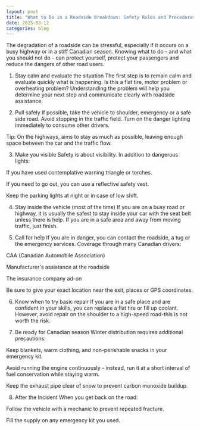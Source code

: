 ```yaml
---
layout: post
title: "What to Do in a Roadside Breakdown: Safety Rules and Procedures"
date: 2025-08-12
categories: blog
---
```


The degradation of a roadside can be stressful, especially if it occurs on a busy highway or in a stiff Canadian season. Knowing what to do - and what you should not do - can protect yourself, protect your passengers and reduce the dangers of other road users.

1. Stay calm and evaluate the situation
The first step is to remain calm and evaluate quickly what is happening. Is this a flat tire, motor problem or overheating problem? Understanding the problem will help you determine your next step and communicate clearly with roadside assistance.

2. Pull safely
If possible, take the vehicle to shoulder, emergency or a safe side road. Avoid stopping in the traffic field. Turn on the danger lighting immediately to consume other drivers.

Tip: On the highways, aims to stay as much as possible, leaving enough space between the car and the traffic flow.

3. Make you visible
Safety is about visibility. In addition to dangerous lights:

If you have used contemplative warning triangle or torches.

If you need to go out, you can use a reflective safety vest.

Keep the parking lights at night or in case of low shift.

4. Stay inside the vehicle (most of the time)
If you are on a busy road or highway, it is usually the safest to stay inside your car with the seat belt unless there is help. If you are in a safe area and away from moving traffic, just finish.

5. Call for help
If you are in danger, you can contact the roadside, a tug or the emergency services. Coverage through many Canadian drivers:

CAA (Canadian Automobile Association)

Manufacturer's assistance at the roadside

The insurance company ad-on

Be sure to give your exact location near the exit, places or GPS coordinates.

6. Know when to try basic repair
If you are in a safe place and are confident in your skills, you can replace a flat tire or fill up coolant. However, avoid repair on the shoulder to a high-speed road-this is not worth the risk.

7. Be ready for Canadian season
Winter distribution requires additional precautions:

Keep blankets, warm clothing, and non-perishable snacks in your emergency kit.

Avoid running the engine continuously - instead, run it at a short interval of fuel conservation while staying warm.

Keep the exhaust pipe clear of snow to prevent carbon monoxide buildup.

8. After the Incident
When you get back on the road:

Follow the vehicle with a mechanic to prevent repeated fracture.

Fill the supply on any emergency kit you used.